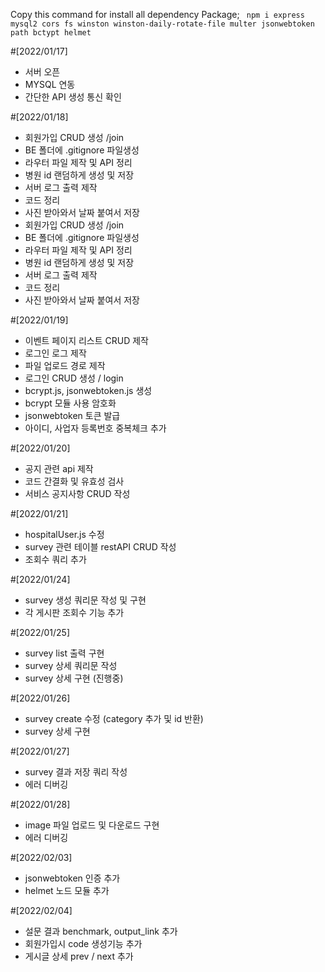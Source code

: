 Copy this command for install all dependency Package; 
` npm i express mysql2 cors fs winston winston-daily-rotate-file multer jsonwebtoken path bctypt helmet`

#[2022/01/17]
* 서버 오픈
* MYSQL 연동
* 간단한 API 생성 통신 확인

#[2022/01/18]
* 회원가입 CRUD 생성 /join
* BE 폴더에 .gitignore 파일생성
* 라우터 파일 제작 및 API 정리
* 병원 id 랜덤하게 생성 및 저장
* 서버 로그 출력 제작
* 코드 정리
* 사진 받아와서 날짜 붙여서 저장
* 회원가입 CRUD 생성 /join
* BE 폴더에 .gitignore 파일생성
* 라우터 파일 제작 및 API 정리
* 병원 id 랜덤하게 생성 및 저장
* 서버 로그 출력 제작
* 코드 정리
* 사진 받아와서 날짜 붙여서 저장

#[2022/01/19]
* 이벤트 페이지 리스트 CRUD 제작
* 로그인 로그 제작
* 파일 업로드 경로 제작
* 로그인 CRUD 생성 / login
* bcrypt.js, jsonwebtoken.js 생성
* bcrypt 모듈 사용 암호화
* jsonwebtoken 토큰 발급
* 아이디, 사업자 등록번호 중복체크 추가

#[2022/01/20]
* 공지 관련 api 제작
* 코드 간결화 및 유효성 검사
* 서비스 공지사항 CRUD 작성

#[2022/01/21]
* hospitalUser.js 수정
* survey 관련 테이블 restAPI CRUD 작성
* 조회수 쿼리 추가

#[2022/01/24]
* survey 생성 쿼리문 작성 및 구현
* 각 게시판 조회수 기능 추가

#[2022/01/25]
* survey list 출력 구현
* survey 상세 쿼리문 작성
* survey 상세 구현 (진행중)

#[2022/01/26]
* survey create 수정 (category 추가 및 id 반환)
* survey 상세 구현

#[2022/01/27]
* survey 결과 저장 쿼리 작성
* 에러 디버깅

#[2022/01/28]
* image 파일 업로드 및 다운로드 구현
* 에러 디버깅

#[2022/02/03]
* jsonwebtoken 인증 추가
* helmet 노드 모듈 추가

#[2022/02/04]
* 설문 결과 benchmark, output_link 추가
* 회원가입시 code 생성기능 추가
* 게시글 상세 prev / next 추가
